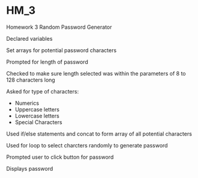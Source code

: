 # HM_3
Homework 3 Random Password Generator

Declared variables

Set arrays for potential password characters

Prompted for length of password

Checked to make sure length selected was within the parameters of 8 to 128 characters long

Asked for type of characters:
* Numerics
* Uppercase letters
* Lowercase letters
* Special Characters

Used if/else statements and concat to form array of all potential characters

Used for loop to select charcters randomly to generate password

Prompted user to click button for password

Displays password


